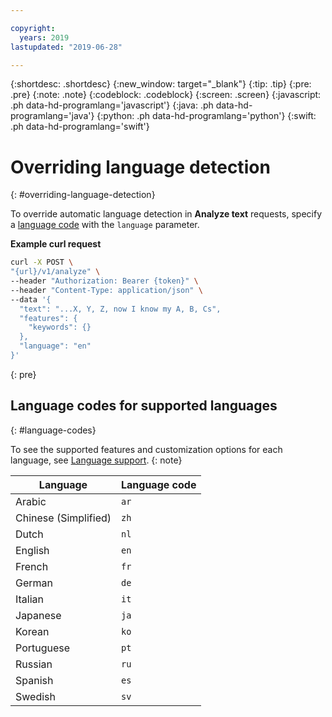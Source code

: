 ```yaml
---

copyright:
  years: 2019
lastupdated: "2019-06-28"

---
```


{:shortdesc: .shortdesc}
{:new_window: target="_blank"}
{:tip: .tip}
{:pre: .pre}
{:note: .note}
{:codeblock: .codeblock}
{:screen: .screen}
{:javascript: .ph data-hd-programlang='javascript'}
{:java: .ph data-hd-programlang='java'}
{:python: .ph data-hd-programlang='python'}
{:swift: .ph data-hd-programlang='swift'}

# Overriding language detection
{: #overriding-language-detection}

To override automatic language detection in **Analyze text** requests, specify a [language code](#language-codes) with the `language` parameter.

__Example curl request__

```bash
curl -X POST \
"{url}/v1/analyze" \
--header "Authorization: Bearer {token}" \
--header "Content-Type: application/json" \
--data '{
  "text": "...X, Y, Z, now I know my A, B, Cs",
  "features": {
    "keywords": {}
  },
  "language": "en"
}'
```
{: pre}


## Language codes for supported languages
{: #language-codes}

To see the supported features and customization options for each language, see [Language support](/docs/natural-language-understanding-data?topic=natural-language-understanding-data-language-support).
{: note}

| Language | Language code |
| ---- | ----|
| Arabic | `ar` |
| Chinese (Simplified) | `zh` |
| Dutch | `nl` |
| English | `en` |
| French | `fr` |
| German | `de` |
| Italian | `it` |
| Japanese | `ja` |
| Korean | `ko` |
| Portuguese | `pt` |
| Russian | `ru` |
| Spanish | `es` |
| Swedish | `sv` |
